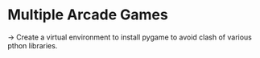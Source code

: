 # Multiple Arcade Games
 
-> Create a virtual environment to install pygame to avoid clash of various pthon libraries.
